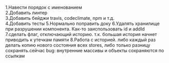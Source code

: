 1.Навести порядок с именованием  
2.Добавить линтер  
3.Добавить бейджи travis, codeclimate, npm и т.д.  
4.Добавить тесты
5.Нормально поправить доку
6.Удалять хранилище при разрушении компонента. Как-то заиспользовать id и addId
7.сделать флаг, отключающий историю. т.к. большая история начнет приводить 
к утечкам памяти
8.Работа с историей. либо каждый раз делать копию нового состояния всех stores,
либо только разницу сохранять.сейчас bug: внутренние массивы и объекты сохраняются по ссылкам
